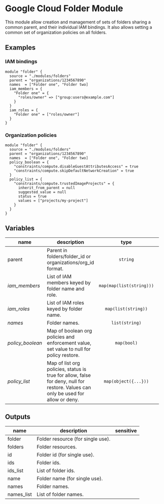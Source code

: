 # Google Cloud Folder Module

This module allow creation and management of sets of folders sharing a common parent, and their individual IAM bindings. It also allows setting a common set of organization policies on all folders.

## Examples

### IAM bindings

```hcl
module "folder" {
  source = "./modules/folders"
  parent = "organizations/1234567890"
  names  = ["Folder one", "Folder two]
  iam_members = {
    "Folder one" = {
      "roles/owner" => ["group:users@example.com"]
    }
  }
  iam_roles = {
    "Folder one" = ["roles/owner"]
  }
}
```

### Organization policies

```hcl
module "folder" {
  source = "./modules/folders"
  parent = "organizations/1234567890"
  names  = ["Folder one", "Folder two]
  policy_boolean = {
    "constraints/compute.disableGuestAttributesAccess" = true
    "constraints/compute.skipDefaultNetworkCreation" = true
  }
  policy_list = {
    "constraints/compute.trustedImageProjects" = {
      inherit_from_parent = null
      suggested_value = null
      status = true
      values = ["projects/my-project"]
    }
  }
}
```

<!-- BEGIN TFDOC -->
## Variables

| name | description | type | required | default |
|---|---|:---: |:---:|:---:|
| parent | Parent in folders/folder_id or organizations/org_id format. | <code title="">string</code> | ✓ |  |
| *iam_members* | List of IAM members keyed by folder name and role. | <code title="map&#40;map&#40;list&#40;string&#41;&#41;&#41;">map(map(list(string)))</code> |  | <code title="">null</code> |
| *iam_roles* | List of IAM roles keyed by folder name. | <code title="map&#40;list&#40;string&#41;&#41;">map(list(string))</code> |  | <code title="">null</code> |
| *names* | Folder names. | <code title="list&#40;string&#41;">list(string)</code> |  | <code title="">[]</code> |
| *policy_boolean* | Map of boolean org policies and enforcement value, set value to null for policy restore. | <code title="map&#40;bool&#41;">map(bool)</code> |  | <code title="">{}</code> |
| *policy_list* | Map of list org policies, status is true for allow, false for deny, null for restore. Values can only be used for allow or deny. | <code title="map&#40;object&#40;&#123;&#10;inherit_from_parent &#61; bool&#10;suggested_value     &#61; string&#10;status              &#61; bool&#10;values              &#61; list&#40;string&#41;&#10;&#125;&#41;&#41;">map(object({...}))</code> |  | <code title="">{}</code> |

## Outputs

| name | description | sensitive |
|---|---|:---:|
| folder | Folder resource (for single use). |  |
| folders | Folder resources. |  |
| id | Folder id (for single use). |  |
| ids | Folder ids. |  |
| ids_list | List of folder ids. |  |
| name | Folder name (for single use). |  |
| names | Folder names. |  |
| names_list | List of folder names. |  |
<!-- END TFDOC -->
